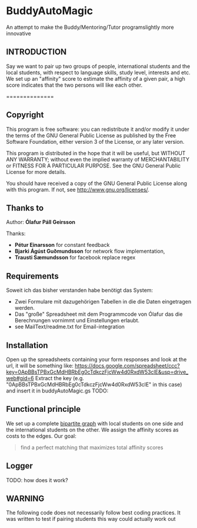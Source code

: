 # BuddyAutoMagic
An attempt to make the Buddy/Mentoring/Tutor programslightly more innovative

## INTRODUCTION
Say we want to pair up two groups of people, international students and the local students, with respect to language skills, study level, interests and etc.  We set up an "affinity" score to estimate the affinity of a given pair, a high score indicates that the two persons will like each other.

==============

## Copyright
This program is free software: you can redistribute it and/or modify
it under the terms of the GNU General Public License as published by
the Free Software Foundation, either version 3 of the License, or any later version.

This program is distributed in the hope that it will be useful,
but WITHOUT ANY WARRANTY; without even the implied warranty of
MERCHANTABILITY or FITNESS FOR A PARTICULAR PURPOSE.  See the
GNU General Public License for more details.

You should have received a copy of the GNU General Public License
along with this program.  If not, see <http://www.gnu.org/licenses/>.


## Thanks to
Author: **Ólafur Páll Geirsson**

Thanks:
- **Pétur Einarsson** for constant feedback
- **Bjarki Ágúst Guðmundsson** for network flow implementation,
- **Trausti Sæmundsson** for facebook replace regex

## Requirements
Soweit ich das bisher verstanden habe benötigt das System:
- Zwei Formulare mit dazugehörigen Tabellen in die die Daten eingetragen werden.
- Das "große" Spreadsheet mit dem Programmcode von Ólafur das die Berechnungen vornimmt und Einstellungen erlaubt.
- see MailText/readme.txt for Email-integration

## Installation
Open up the spreadsheets containing your form responses and look at the url, it will be something like:    https://docs.google.com/spreadsheet/ccc?key=0ApBBsTPBxGcMdHBRbEg0cTdkczFjcWw4d0RxdW53clE&usp=drive_web#gid=6
Extract the key (e.g. "0ApBBsTPBxGcMdHBRbEg0cTdkczFjcWw4d0RxdW53clE" in this case) and insert it in buddyAutoMagic.gs
TODO:

##  Functional principle
We set up a complete [bipartite graph](https://en.wikipedia.org/wiki/Bipartite_graph) with local students on one side and the international students on the other.
We assign the affinity scores as costs to the edges. Our goal:
>   find a perfect matching that maximizes total affinity scores

## Logger
TODO: how does it work?


## WARNING
The following code does not necessarily follow best coding practices. It was
written to test if pairing students this way could actually work out
